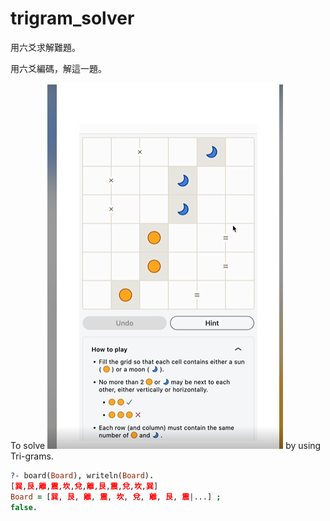 # trigram_solver
用六爻求解難題。

用六爻編碼，解這一題。

To solve ![this](Tengo_problem_no_9.png) by using Tri-grams.

```Prolog
?- board(Board), writeln(Board).
[巽,艮,離,震,坎,兌,離,艮,震,兌,坎,巽]
Board = [巽, 艮, 離, 震, 坎, 兌, 離, 艮, 震|...] ;
false.
```
